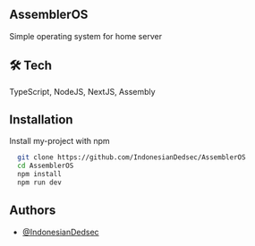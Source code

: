 ## AssemblerOS
Simple operating system for home server

## 🛠 Tech
TypeScript, NodeJS, NextJS, Assembly


## Installation

Install my-project with npm

```bash
  git clone https://github.com/IndonesianDedsec/AssemblerOS
  cd AssemblerOS
  npm install
  npm run dev
```
    
## Authors

- [@IndonesianDedsec](https://github.com/IndonesianDedsec)

